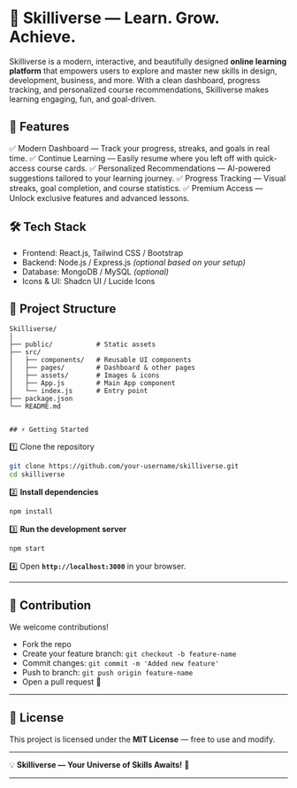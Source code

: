 # 🌌 Skilliverse — Learn. Grow. Achieve.

Skilliverse is a modern, interactive, and beautifully designed **online learning platform** that empowers users to explore and master new skills in design, development, business, and more.
With a clean dashboard, progress tracking, and personalized course recommendations, Skilliverse makes learning engaging, fun, and goal-driven.


## 🚀 Features

✅ Modern Dashboard — Track your progress, streaks, and goals in real time.
✅ Continue Learning — Easily resume where you left off with quick-access course cards.
✅ Personalized Recommendations — AI-powered suggestions tailored to your learning journey.
✅ Progress Tracking — Visual streaks, goal completion, and course statistics.
✅ Premium Access — Unlock exclusive features and advanced lessons.

## 🛠 Tech Stack

* Frontend: React.js, Tailwind CSS / Bootstrap
* Backend: Node.js / Express.js *(optional based on your setup)*
* Database: MongoDB / MySQL *(optional)*
* Icons & UI: Shadcn UI / Lucide Icons



## 📂 Project Structure

```
Skilliverse/
│
├── public/           # Static assets
├── src/
│   ├── components/   # Reusable UI components
│   ├── pages/        # Dashboard & other pages
│   ├── assets/       # Images & icons
│   ├── App.js        # Main App component
│   └── index.js      # Entry point
├── package.json
└── README.md


## ⚡ Getting Started
```
1️⃣ Clone the repository

```bash
git clone https://github.com/your-username/skilliverse.git
cd skilliverse
```

2️⃣ **Install dependencies**

```bash
npm install
```

3️⃣ **Run the development server**

```bash
npm start
```

4️⃣ Open **`http://localhost:3000`** in your browser.

---

## 🌟 Contribution

We welcome contributions!

* Fork the repo
* Create your feature branch: `git checkout -b feature-name`
* Commit changes: `git commit -m 'Added new feature'`
* Push to branch: `git push origin feature-name`
* Open a pull request 🎉

---

## 📜 License

This project is licensed under the **MIT License** — free to use and modify.

---

💡 **Skilliverse — Your Universe of Skills Awaits!** 🚀

---


